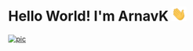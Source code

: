 <h1>Hello World! I'm ArnavK <img  src="https://raw.githubusercontent.com/ABSphreak/ABSphreak/master/gifs/Hi.gif" width="30"></h1>
<a href="https://github.com/ArnavK-09?tab=repositories">
<img src="https://github-readme-stats.vercel.app/api/top-langs/?username=ArnavK-09&langs_count=8&layout=compact&show_icons=true&include_all_commits=true&count_private=true&custom_title=Langauges+I+Use&bg_color=ffffff00&title_color=c9d1d9&border_color=262626&text_color=c9c5c5&border_radius=3" alt="pic" align="center">
</a>
